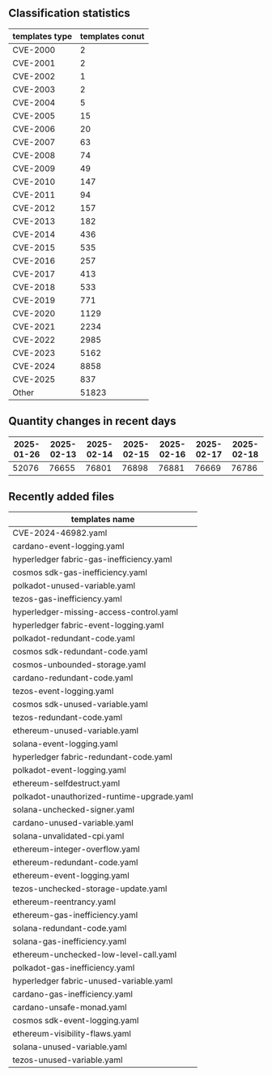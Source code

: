## Classification statistics
| templates type | templates conut | 
| --- | --- |
| CVE-2000 | 2 |
| CVE-2001 | 2 |
| CVE-2002 | 1 |
| CVE-2003 | 2 |
| CVE-2004 | 5 |
| CVE-2005 | 15 |
| CVE-2006 | 20 |
| CVE-2007 | 63 |
| CVE-2008 | 74 |
| CVE-2009 | 49 |
| CVE-2010 | 147 |
| CVE-2011 | 94 |
| CVE-2012 | 157 |
| CVE-2013 | 182 |
| CVE-2014 | 436 |
| CVE-2015 | 535 |
| CVE-2016 | 257 |
| CVE-2017 | 413 |
| CVE-2018 | 533 |
| CVE-2019 | 771 |
| CVE-2020 | 1129 |
| CVE-2021 | 2234 |
| CVE-2022 | 2985 |
| CVE-2023 | 5162 |
| CVE-2024 | 8858 |
| CVE-2025 | 837 |
| Other | 51823 |
## Quantity changes in recent days
|2025-01-26 | 2025-02-13 | 2025-02-14 | 2025-02-15 | 2025-02-16 | 2025-02-17 | 2025-02-18|
|--- | ------ | ------ | ------ | ------ | ------ | ---|
|52076 | 76655 | 76801 | 76898 | 76881 | 76669 | 76786|
## Recently added files
| templates name | 
| --- |
| CVE-2024-46982.yaml |
| cardano-event-logging.yaml |
| hyperledger fabric-gas-inefficiency.yaml |
| cosmos sdk-gas-inefficiency.yaml |
| polkadot-unused-variable.yaml |
| tezos-gas-inefficiency.yaml |
| hyperledger-missing-access-control.yaml |
| hyperledger fabric-event-logging.yaml |
| polkadot-redundant-code.yaml |
| cosmos sdk-redundant-code.yaml |
| cosmos-unbounded-storage.yaml |
| cardano-redundant-code.yaml |
| tezos-event-logging.yaml |
| cosmos sdk-unused-variable.yaml |
| tezos-redundant-code.yaml |
| ethereum-unused-variable.yaml |
| solana-event-logging.yaml |
| hyperledger fabric-redundant-code.yaml |
| polkadot-event-logging.yaml |
| ethereum-selfdestruct.yaml |
| polkadot-unauthorized-runtime-upgrade.yaml |
| solana-unchecked-signer.yaml |
| cardano-unused-variable.yaml |
| solana-unvalidated-cpi.yaml |
| ethereum-integer-overflow.yaml |
| ethereum-redundant-code.yaml |
| ethereum-event-logging.yaml |
| tezos-unchecked-storage-update.yaml |
| ethereum-reentrancy.yaml |
| ethereum-gas-inefficiency.yaml |
| solana-redundant-code.yaml |
| solana-gas-inefficiency.yaml |
| ethereum-unchecked-low-level-call.yaml |
| polkadot-gas-inefficiency.yaml |
| hyperledger fabric-unused-variable.yaml |
| cardano-gas-inefficiency.yaml |
| cardano-unsafe-monad.yaml |
| cosmos sdk-event-logging.yaml |
| ethereum-visibility-flaws.yaml |
| solana-unused-variable.yaml |
| tezos-unused-variable.yaml |
